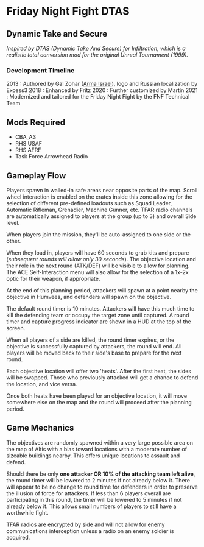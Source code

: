 # Friday Night Fight DTAS

## **Dynamic Take and Secure**
_Inspired by DTAS (Dynamic Take And Secure) for Infiltration, which is a realistic total conversion mod for the original Unreal Tournament (1999)._
### Development Timeline
2013 : Authored by Gal Zohar ([Arma Israel](www.arma-il.info)), logo and Russian localization by Excess3
2018 : Enhanced by Fritz
2020 : Further customized by Martin
2021 : Modernized and tailored for the Friday Night Fight by the FNF Technical Team


## Mods Required

- CBA_A3
- RHS USAF
- RHS AFRF
- Task Force Arrowhead Radio

## Gameplay Flow

Players spawn in walled-in safe areas near opposite parts of the map. Scroll wheel interaction is enabled on the crates inside this zone allowing for the selection of different pre-defined loadouts such as Squad Leader, Automatic Rifleman, Grenadier, Machine Gunner, etc. TFAR radio channels are automatically assigned to players at the group (up to 3) and overall Side level.

When players join the mission, they'll be auto-assigned to one side or the other.

When they load in, players will have 60 seconds to grab kits and prepare (_subsequent rounds will allow only 30 seconds_). The objective location and their role in the next round (ATK/DEF) will be visible to allow for planning. The ACE Self-Interaction menu will also allow for the selection of a 1x-2x optic for their weapon, if appropriate.

At the end of this planning period, attackers will spawn at a point nearby the objective in Humvees, and defenders will spawn on the objective. 

The default round timer is 10 minutes. Attackers will have this much time to kill the defending team or occupy the target zone until captured. A round timer and capture progress indicator are shown in a HUD at the top of the screen.

When all players of a side are killed, the round timer expires, or the objective is successfully captured by attackers, the round will end. All players will be moved back to their side's base to prepare for the next round.

Each objective location will offer two 'heats'. After the first heat, the sides will be swapped. Those who previously attacked will get a chance to defend the location, and vice versa.

Once both heats have been played for an objective location, it will move somewhere else on the map and the round will proceed after the planning period.

## Game Mechanics

The objectives are randomly spawned within a very large possible area on the map of Altis with a bias toward locations with a moderate number of sizeable buildings nearby. This offers unique locations to assault and defend.

Should there be only **one attacker OR 10% of the attacking team left alive**, the round timer will be lowered to 2 minutes if not already below it. There will appear to be no change to round time for defenders in order to preserve the illusion of force for attackers. If less than 6 players overall are participating in this round, the timer will be lowered to 5 minutes if not already below it. This allows small numbers of players to still have a worthwhile fight.

TFAR radios are encrypted by side and will not allow for enemy communications interception unless a radio on an enemy soldier is acquired.

